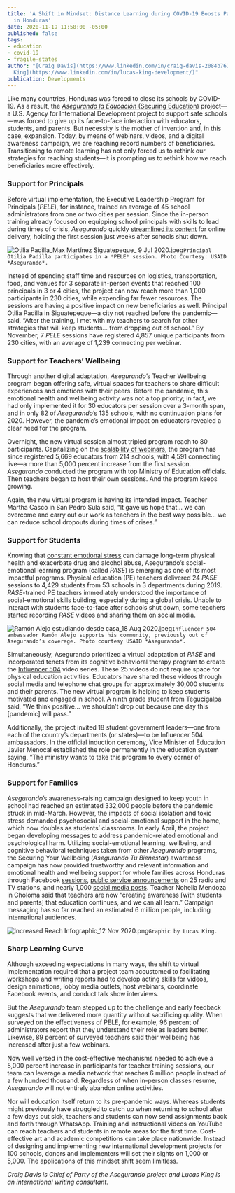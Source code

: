 ```yaml
---
title: 'A Shift in Mindset: Distance Learning during COVID-19 Boosts Participation
  in Honduras'
date: 2020-11-19 11:58:00 -05:00
published: false
tags:
- education
- covid-19
- fragile-states
author: "[Craig Davis](https://www.linkedin.com/in/craig-davis-2084b761/) and [Lucas
  King](https://www.linkedin.com/in/lucas-king-development/)"
publication: Developments
---
```


Like many countries, Honduras was forced to close its schools by COVID-19. As a result, the [*Asegurando la Educación* (Securing Education)](https://www.dai.com/our-work/projects/honduras-securing-education) project—a U.S. Agency for International Development project to support safe schools—was forced to give up its face-to-face interaction with educators, students, and parents. But necessity is the mother of invention and, in this case, expansion. Today, by means of webinars, videos, and a digital awareness campaign, we are reaching record numbers of beneficiaries. Transitioning to remote learning has not only forced us to rethink our strategies for reaching students—it is prompting us to rethink how we reach beneficiaries more effectively. 



### Support for Principals

Before virtual implementation, the Executive Leadership Program for Principals (*PELE*), for instance, trained an average of 45 school administrators from one or two cities per session. Since the in-person training already focused on equipping school principals with skills to lead during times of crisis, *Asegurando* quickly [streamlined its content](https://www.youtube.com/playlist?list=PLUkTqAE0ApJWkB6Sw7t0JnVB8KHLKPe5J) for online delivery, holding the first session just weeks after schools shut down.

![Otilia Padilla_Max Martínez Siguatepeque_ 9 Jul 2020.jpeg](/uploads/Otilia%20Padilla_Max%20Marti%CC%81nez%20Siguatepeque_%209%20Jul%202020.jpeg)`Principal Otilia Padilla participates in a *PELE* session. Photo Courtesy: USAID *Asegurando*.`

Instead of spending staff time and resources on logistics, transportation, food, and venues for 3 separate in-person events that reached 100 principals in 3 or 4 cities, the project can now reach more than 1,000 participants in 230 cities, while expending far fewer resources. The sessions are having a positive impact on new beneficiaries as well. Principal Otilia Padilla in Siguatepeque—a city not reached before the pandemic—said, “After the training, I met with my teachers to search for other strategies that will keep students… from dropping out of school.” By November, 7 *PELE* sessions have registered 4,857 unique participants from 230 cities, with an average of 1,239 connecting per webinar.

### Support for Teachers’ Wellbeing

Through another digital adaptation, *Asegurando*’s Teacher Wellbeing program began offering safe, virtual spaces for teachers to share difficult experiences and emotions with their peers. Before the pandemic, this emotional health and wellbeing activity was not a top priority; in fact, we had only implemented it for 30 educators per session over a 3-month span, and in only 82 of *Asegurando*’s 135 schools, with no continuation plans for 2020. However, the pandemic’s emotional impact on educators revealed a clear need for the program. 

Overnight, the new virtual session almost tripled program reach to 80 participants. Capitalizing on the [scalability of webinars](https://www.youtube.com/watch?v=hiRU_iLgA3w&list=PLUkTqAE0ApJUt0Jq-50LZuIV8BE1Nq_sC), the program has since registered 5,669 educators from 214 schools, with 4,591 connecting live—a more than 5,000 percent increase from the first session. *Asegurando* conducted the program with top Ministry of Education officials. Then teachers began to host their own sessions. And the program keeps growing. 

Again, the new virtual program is having its intended impact. Teacher Martha Casco in San Pedro Sula said, “It gave us hope that… we can overcome and carry out our work as teachers in the best way possible… we can reduce school dropouts during times of crises.” 

### Support for Students

Knowing that [constant emotional stress](https://www.samhsa.gov/disaster-preparedness) can damage long-term physical health and exacerbate drug and alcohol abuse, Asegurando’s social-emotional learning program (called *PASE*) is emerging as one of its most impactful programs. Physical education (PE) teachers delivered 24 *PASE* sessions to 4,429 students from 53 schools in 3 departments during 2019. *PASE*-trained PE teachers immediately understood the importance of social-emotional skills building, especially during a global crisis. Unable to interact with students face-to-face after schools shut down, some teachers started recording *PASE* videos and sharing them on social media. 

![Ramón Alejo estudiando desde casa_18 Aug 2020.jpeg](/uploads/Ramo%CC%81n%20Alejo%20estudiando%20desde%20casa_18%20Aug%202020.jpeg)`Influencer 504 ambassador Ramón Alejo supports his community, previously out of Asegurando’s coverage. Photo courtesy USAID *Asegurando*.`

Simultaneously, Asegurando prioritized a virtual adaptation of *PASE* and incorporated tenets from its cognitive behavioral therapy program to create the [Influencer 504](https://www.youtube.com/watch?v=OMDqmGBWgFM&list=PLUkTqAE0ApJU9hhFmMV6PlH9UiAEw0OQ7) video series. These 25 videos do not require space for physical education activities. Educators have shared these videos through social media and telephone chat groups for approximately 30,000 students and their parents. The new virtual program is helping to keep students motivated and engaged in school. A ninth grade student from Tegucigalpa said, “We think positive… we shouldn’t drop out because one day this [pandemic] will pass.” 

Additionally, the project invited 18 student government leaders—one from each of the country’s departments (or states)—to be Influencer 504 ambassadors. In the official induction ceremony, Vice Minister of Education Javier Menocal established the role permanently in the education system saying, “The ministry wants to take this program to every corner of Honduras.”

### Support for Families

*Asegurando*’s awareness-raising campaign designed to keep youth in school had reached an estimated 332,000 people before the pandemic struck in mid-March. However, the impacts of social isolation and toxic stress demanded psychosocial and social-emotional support in the home, which now doubles as students’ classrooms. In early April, the project began developing messages to address pandemic-related emotional and psychological harm. Utilizing social-emotional learning, wellbeing, and cognitive behavioral techniques taken from other *Asegurando* programs, the Securing Your Wellbeing (*Asegurando Tu Bienestar*) awareness campaign has now provided trustworthy and relevant information and emotional health and wellbeing support for whole families across Honduras through Facebook [sessions](https://www.youtube.com/playlist?list=PLUkTqAE0ApJUfpcXvdFfwfbtk4JDAKBIq), [public service announcements](https://www.youtube.com/watch?v=KLSGryx_zgI&list=PLUkTqAE0ApJXf8Stv2RyIWz1azrTxtWha) on 25 radio and TV stations, and nearly 1,000 [social media posts](https://www.facebook.com/asegurandolaeducacion/). Teacher Nohelia Mendoza in Choloma said that teachers are now “creating awareness [with students and parents] that education continues, and we can all learn.” Campaign messaging has so far reached an estimated 6 million people, including international audiences.

![Increased Reach Infographic_12 Nov 2020.png](/uploads/Increased%20Reach%20Infographic_12%20Nov%202020.png)`Graphic by Lucas King.`

### Sharp Learning Curve

Although exceeding expectations in many ways, the shift to virtual implementation required that a project team accustomed to facilitating workshops and writing reports had to develop acting skills for videos, design animations, lobby media outlets, host webinars, coordinate Facebook events, and conduct talk show interviews. 

But the *Asegurando* team stepped up to the challenge and early feedback suggests that we delivered more quantity without sacrificing quality. When surveyed on the effectiveness of PELE, for example, 96 percent of administrators report that they understand their role as leaders better. Likewise, 89 percent of surveyed teachers said their wellbeing has increased after just a few webinars. 

Now well versed in the cost-effective mechanisms needed to achieve a 5,000 percent increase in participants for teacher training sessions, our team can leverage a media network that reaches 6 million people instead of a few hundred thousand. Regardless of when in-person classes resume, *Asegurando* will not entirely abandon online activities. 

Nor will education itself return to its pre-pandemic ways. Whereas students might previously have struggled to catch up when returning to school after a few days out sick, teachers and students can now send assignments back and forth through WhatsApp. Training and instructional videos on YouTube can reach teachers and students in remote areas for the first time. Cost-effective art and academic competitions can take place nationwide. Instead of designing and implementing new international development projects for 100 schools, donors and implementers will set their sights on 1,000 or 5,000. The applications of this mindset shift seem limitless. 

*Craig Davis is Chief of Party of the Asegurando project and Lucas King is an international writing consultant.*